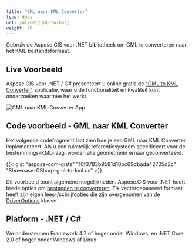```yaml
---
title: "GML naar KML Converter"
type: docs
url: /nl/net/gml-to-kml/
weight: 70
---
```


Gebruik de Aspose.GIS voor .NET bibliotheek om GML te converteren naar het KML bestandsformaat.

## **Live Voorbeeld**

Aspose.GIS voor .NET / C# presenteert u online gratis de ["GML to KML Converter"](https://products.aspose.app/gis/conversion/gml-to-kml) applicatie, waar u de functionaliteit en kwaliteit kunt onderzoeken waarmee het werkt.

![GML naar KML Converter App](conversion.png)

## **Code voorbeeld - GML naar KML Converter**

Het volgende codefragment laat zien hoe je een GML naar KML Converter implementeert. Als u een ruimtelijk referentiesysteem specificeert voor de bestemmings-KML-laag, worden alle geometrieën ernaar geconverteerd. 

{{< gist "aspose-com-gists" "10f3783b9581d10bc69dbada42705d2c" "Showcase-CSharp-gml-to-kml.cs" >}}

Dit voorbeeld toont algemene mogelijkheden. Aspose.GIS voor .NET heeft brede opties om [bestanden te converteren](https://docs.aspose.com/gis/net/vector-layers/). Elk vectorgebaseerd formaat heeft zijn eigen lees-/schrijfopties die zijn overgenomen van de [DriverOptions](https://reference.aspose.com/gis/net/aspose.gis/driveroptions) klasse.

## **Platform - .NET / C#**

We ondersteunen Framework 4.7 of hoger onder Windows, en .NET Core 2.0 of hoger onder Windows of Linux
